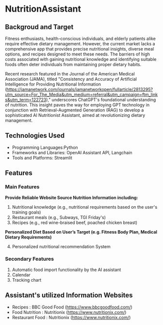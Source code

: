 # NutritionAssistant
## Backgroud and Target

Fitness enthusiasts, health-conscious individuals, and elderly patients alike require effective dietary management. However, the current market lacks a comprehensive app that provides precise nutritional insights, diverse meal options, and recipes designed to meet these needs. The barriers of high costs associated with gaining nutritional knowledge and identifying suitable foods often deter individuals from maintaining proper dietary habits.

Recent research featured in the Journal of the American Medical Association (JAMA), titled "Consistency and Accuracy of Artificial Intelligence for Providing Nutritional Information (https://jamanetwork.com/journals/jamanetworkopen/fullarticle/2813295?utm_source=For_The_Media&utm_medium=referral&utm_campaign=ftm_links&utm_term=122723)," underscores ChatGPT's foundational understanding of nutrition. This insight paves the way for employing GPT technology in conjunction with Retrieval-Augmented Generation (RAG) to develop a sophisticated AI Nutritionist Assistant, aimed at revolutionizing dietary management.

## Technologies Used
- Programming Languages:Python
- Frameworks and Libraries: OpenAI Assistant API, Langchain
- Tools and Platforms: Streamlit

## Features
### Main Features

**Provide Reliable Website Source Nutrition Information including:** 

1. Nutritional knowledge (e.g., nutritional requirements based on the user's training goals)
2. Restaurant meals (e.g., Subways, TGI Friday's)
3. Recipes (e.g., red wine-braised beef, poached chicken breast)

**Personalized Diet Based on User’s Target (e.g. Fitness Body Plan, Medical Dietary Requirements)**

4. Personalized nutritional recommendation System

### Secondary Features

1. Automatic food import functionality by the AI assistant
2. Calendar
3. Tracking chart

## Assistant's utilized Information Websites

- Recipes : BBC Good Food (https://www.bbcgoodfood.com/)
- Food Nutrition : Nutritionix (https://www.nutritionix.com/)
- Restaurant Food : Nutritionix (https://www.nutritionix.com/)